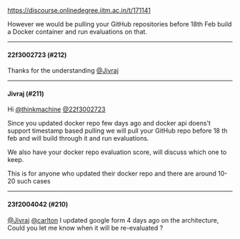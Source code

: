 https://discourse.onlinedegree.iitm.ac.in/t/171141

However we would be pulling your GitHub repositories before 18th Feb build a Docker container and run evaluations on that.</p><hr>

<h4>22f3002723 (#212)</h4>
<p>Thanks for the understanding <a class="mention" href="/u/jivraj">@Jivraj</a></p><hr>

<h4>Jivraj (#211)</h4>
<p>Hi <a class="mention" href="/u/thinkmachine">@thinkmachine</a> <a class="mention" href="/u/22f3002723">@22f3002723</a></p>
<p>Since you updated docker repo few days ago and docker api doens’t support timestamp based pulling we will pull your GitHub repo before 18 th feb and will build through it and run evaluations.</p>
<p>We also have your docker repo evaluation score, will discuss which one to keep.</p>
<p>This is for anyone who updated their docker repo and there are around 10-20 such cases</p><hr>

<h4>23f2004042 (#210)</h4>
<p><a class="mention" href="/u/jivraj">@Jivraj</a> <a class="mention" href="/u/carlton">@carlton</a>  I updated google form 4 days ago on the architecture, Could you let me know when it will be re-evaluated ?